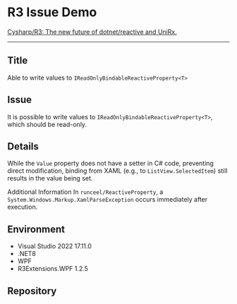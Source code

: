 # R3 Issue Demo

[Cysharp/R3: The new future of dotnet/reactive and UniRx.](https://github.com/Cysharp/R3)





---

## Title

Able to write values to `IReadOnlyBindableReactiveProperty<T>`

## Issue
It is possible to write values to `IReadOnlyBindableReactiveProperty<T>`, which should be read-only.

## Details
While the `Value` property does not have a setter in C# code, preventing direct modification, binding from XAML (e.g., to `ListView.SelectedItem`) still results in the value being set.

Additional Information
In `runceel/ReactiveProperty`, a `System.Windows.Markup.XamlParseException` occurs immediately after execution.

## Environment
- Visual Studio 2022 17.11.0
- .NET8
- WPF
- R3Extensions.WPF 1.2.5

## Repository
